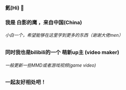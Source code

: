 ### 氦(Hi) 👋
### 我是 **白影的鹰** ，来自中国(China)
###### 小白一个，希望能够在这里学到更多的东西（谢谢大佬men）
### 同时我也是bilibili的一个 **萌新up主** (video maker)
###### 一般更新一些MMD或者游戏视频(game video)
### 一起友好相处吧！

<!--
**whiteshadoweagle/whiteshadoweagle** is a ✨ _special_ ✨ repository because its `README.md` (this file) appears on your GitHub profile.

Here are some ideas to get you started:

- 🔭 I’m currently working on ...
- 🌱 I’m currently learning ...
- 👯 I’m looking to collaborate on ...
- 🤔 I’m looking for help with ...
- 💬 Ask me about ...
- 📫 How to reach me: ...
- 😄 Pronouns: ...
- ⚡ Fun fact: ...
-->
